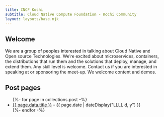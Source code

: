 ```yaml
---
title: CNCF Kochi
subtitle: Cloud Native Compute Foundation - Kochi Community
layout: layouts/base.njk
---
```



## Welcome

We are a group of peoples interested in talking about Cloud Native and Open source Technologies. We’re excited about microservices, containers, the distributions that run them and the solutions that deploy, manage, and extend them. Any skill level is welcome. Contact us if you are interested in speaking at or sponsoring the meet-up. We welcome content and demos.



## Post pages


<ul class="listing">
{%- for page in collections.post -%}
  <li>
    <a href="{{ page.url }}">{{ page.data.title }}</a> -
    <time datetime="{{ page.date }}">{{ page.date | dateDisplay("LLLL d, y") }}</time>
  </li>
{%- endfor -%}
</ul>







